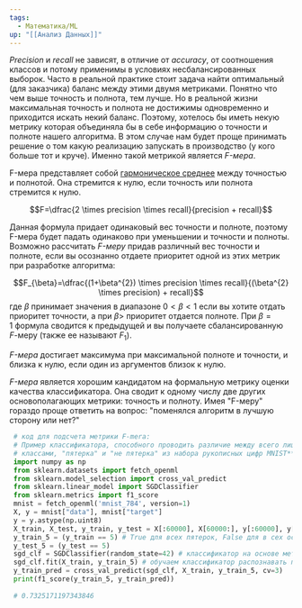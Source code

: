 ```yaml
---
tags:
  - Математика/ML
up: "[[Анализ Данных]]"
---
```


_Precision_ и _recall_ не зависят, в отличие от _accuracy_, от соотношения классов и потому применимы в условиях несбалансированных выборок. Часто в реальной практике стоит задача найти оптимальный (для заказчика) баланс между этими двумя метриками. Понятно что чем выше точность и полнота, тем лучше. Но в реальной жизни максимальная точность и полнота не достижимы одновременно и приходится искать некий баланс. Поэтому, хотелось бы иметь некую метрику которая объединяла бы в себе информацию о точности и полноте нашего алгоритма. В этом случае нам будет проще принимать решение о том какую реализацию запускать в производство (у кого больше тот и круче). Именно такой метрикой является _F-мера_.

F-мера представляет собой [гармоническое среднее](https://ru.wikipedia.org/wiki/%D0%A1%D1%80%D0%B5%D0%B4%D0%BD%D0%B5%D0%B5_%D0%B3%D0%B0%D1%80%D0%BC%D0%BE%D0%BD%D0%B8%D1%87%D0%B5%D1%81%D0%BA%D0%BE%D0%B5) между точностью и полнотой. Она стремится к нулю, если точность или полнота стремится к нулю.

$$F=\dfrac{2 \times precision \times recall}{precision + recall}$$

Данная формула придает одинаковый вес точности и полноте, поэтому F-мера будет падать одинаково при уменьшении и точности и полноты. Возможно рассчитать _F-меру_ придав различный вес точности и полноте, если вы осознанно отдаете приоритет одной из этих метрик при разработке алгоритма:

$$F_{\beta}=\dfrac{(1+\beta^{2}) \times precision \times recall}{(\beta^{2} \times precision) + recall}$$где $\beta$ принимает значения в диапазоне $0 \lt \beta \lt 1$ если вы хотите отдать приоритет точности, а при $\beta \gt$ приоритет отдается полноте. При $\beta=1$ формула сводится к предыдущей и вы получаете сбалансированную $F$-меру (также ее называют $F_{1}$).

_F-мера_ достигает максимума при максимальной полноте и точности, и близка к нулю, если один из аргументов близок к нулю.

_F-мера_ является хорошим кандидатом на формальную метрику оценки качества классификатора. Она сводит к одному числу две других основополагающих метрики: точность и полноту. Имея "F-меру" гораздо проще ответить на вопрос: "поменялся алгоритм в лучшую сторону или нет?"

```python
 # код для подсчета метрики F-mera:
 # Пример классификатора, способного проводить различие между всего лишь двумя**
 # классами, "пятерка" и "не пятерка" из набора рукописных цифр MNIST**
 import numpy as np
 from sklearn.datasets import fetch_openml
 from sklearn.model_selection import cross_val_predict
 from sklearn.linear_model import SGDClassifier
 from sklearn.metrics import f1_score
 mnist = fetch_openml('mnist_784', version=1)
 X, y = mnist["data"], mnist["target"]
 y = y.astype(np.uint8)
 X_train, X_test, y_train, y_test = X[:60000], X[60000:], y[:60000], y[60000:]
 y_train_5 = (y_train == 5) # True для всех пятерок, False для в сех остальных цифр. Задача опознать пятерки
 y_test_5 = (y_test == 5)
 sgd_clf = SGDClassifier(random_state=42) # классификатор на основе метода стохастического градиентного спуска (Stochastic Gradient Descent SGD)
 sgd_clf.fit(X_train, y_train_5) # обучаем классификатор распознавать пятерки на целом обучающем наборе
 y_train_pred = cross_val_predict(sgd_clf, X_train, y_train_5, cv=3)
 print(f1_score(y_train_5, y_train_pred))
 
 # 0.7325171197343846
```